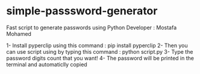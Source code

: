# simple-passsword-generator
Fast script to generate passwords using Python
Developer : Mostafa Mohamed

1- Install pyperclip using this command : pip install pyperclip
2- Then you can use script using by typing this command : python script.py
3- Type the password digits count that you want!
4- The password will be printed in the terminal and automaticlly copied
